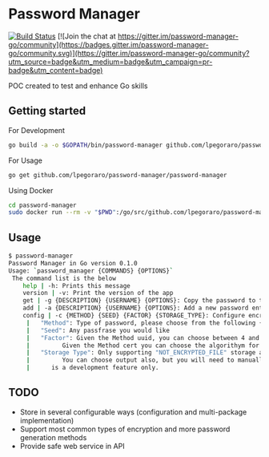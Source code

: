 # Password Manager

[![Build Status](https://travis-ci.com/lpegoraro/password-manager.svg?branch=master)](https://travis-ci.com/lpegoraro/password-manager) [![Join the chat at https://gitter.im/password-manager-go/community](https://badges.gitter.im/password-manager-go/community.svg)](https://gitter.im/password-manager-go/community?utm_source=badge&utm_medium=badge&utm_campaign=pr-badge&utm_content=badge)

POC created to test and enhance Go skills

## Getting started

For Development

```bash
go build -a -o $GOPATH/bin/password-manager github.com/lpegoraro/password-manager/password-manager
```

For Usage
```bash
go get github.com/lpegoraro/password-manager/password-manager
```

Using Docker
```bash
cd password-manager
sudo docker run --rm -v "$PWD":/go/src/github.com/lpegoraro/password-manager -w /go/src/github.com/lpegoraro/password-manager golang:latest  go build -a -o $GOPATH/bin/password-manager ./password-manager/ && sudo docker build -t lpegoraro/password-manager:latest .
```

## Usage

```bash
$ password-manager
Password Manager in Go version 0.1.0
Usage: `password_manager {COMMANDS} {OPTIONS}`
 The command list is the below
	help | -h: Prints this message
	version | -v: Print the version of the app
	get | -g {DESCRIPTION} {USERNAME} {OPTIONS}: Copy the password to the clipboard, for more information use `password_manager get help
	add | -a {DESCRIPTION} {USERNAME} {OPTIONS}: Add a new password entry, for more information use `password_manager add help
	config | -c {METHOD} {SEED} {FACTOR} {STORAGE_TYPE}: Configure encryption or password generation method
	 | 	 "Method": Type of password, please choose from the following {uuid | cert | custom }
	 | 	 "Seed": Any passfrase you would like
	 | 	 "Factor": Given the Method uuid, you can choose between 4 and 5
	 | 	 	   Given the Method cert you can choose the algorithym for the password creation
	 | 	 "Storage Type": Only supporting "NOT_ENCRYPTED_FILE" storage at the moment, you can choose 
	 | 	 	   You can choose output also, but you will need to manually configure in the settings since this 
	 | 	 	is a development feature only.
```

## TODO

- Store in several configurable ways (configuration and multi-package implementation)
- Support most common types of encryption and more password generation methods
- Provide safe web service in API
